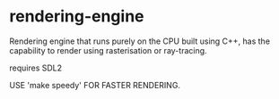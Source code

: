 # rendering-engine
Rendering engine that runs purely on the CPU built using C++, has the capability to render using rasterisation or ray-tracing.

requires SDL2

USE 'make speedy' FOR FASTER RENDERING.
